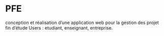 # PFE
conception et réalisation d’une application web pour la gestion des projet fin d’étude
Users : etudiant, enseignant, entreprise.
